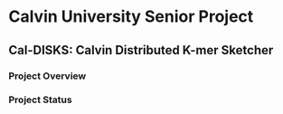 # Calvin University Senior Project

## Cal-DISKS: Calvin Distributed K-mer Sketcher

### Project Overview

### Project Status
